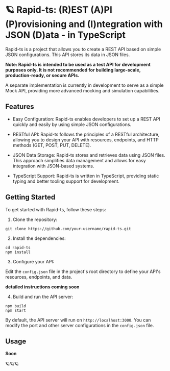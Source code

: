 # 🪐 Rapid-ts: (R)EST (A)PI (P)rovisioning and (I)ntegration with JSON (D)ata - in TypeScript

Rapid-ts is a project that allows you to create a REST API based on simple JSON configurations. This API stores its data in JSON files.

**Note: Rapid-ts is intended to be used as a test API for development purposes only. It is not recommended for building large-scale, production-ready, or secure APIs.**

A separate implementation is currently in development to serve as a simple Mock API, providing more advanced mocking and simulation capabilities.

## Features

- Easy Configuration: Rapid-ts enables developers to set up a REST API quickly and easily by using simple JSON configurations.

- RESTful API: Rapid-ts follows the principles of a RESTful architecture, allowing you to design your API with resources, endpoints, and HTTP methods (GET, POST, PUT, DELETE).

- JSON Data Storage: Rapid-ts stores and retrieves data using JSON files. This approach simplifies data management and allows for easy integration with JSON-based systems.

- TypeScript Support: Rapid-ts is written in TypeScript, providing static typing and better tooling support for development.

## Getting Started

To get started with Rapid-ts, follow these steps:

1. Clone the repository:

```shell
git clone https://github.com/your-username/rapid-ts.git
```

2. Install the dependencies:

```shell
cd rapid-ts
npm install
```

3. Configure your API:

Edit the `config.json` file in the project's root directory to define your API's resources, endpoints, and data.

**detailed instructions coming soon**

4. Build and run the API server:

```shell
npm build
npm start
```

By default, the API server will run on `http://localhost:3000`. You can modify the port and other server configurations in the `config.json` file.

## Usage

**Soon**

🪐🪐🪐